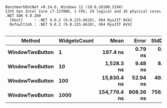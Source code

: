```

BenchmarkDotNet v0.14.0, Windows 11 (10.0.26100.3194)
13th Gen Intel Core i7-13700K, 1 CPU, 24 logical and 16 physical cores
.NET SDK 9.0.200
  [Host]     : .NET 9.0.2 (9.0.225.6610), X64 RyuJIT AVX2
  DefaultJob : .NET 9.0.2 (9.0.225.6610), X64 RyuJIT AVX2


```
| Method          | WidgetsCount | Mean         | Error     | StdDev    |
|---------------- |------------- |-------------:|----------:|----------:|
| **WindowTwoButton** | **1**            |     **197.4 ns** |   **0.79 ns** |   **0.70 ns** |
| **WindowTwoButton** | **10**           |   **1,528.3 ns** |   **9.48 ns** |   **8.86 ns** |
| **WindowTwoButton** | **100**          |  **15,830.4 ns** |  **52.94 ns** |  **49.52 ns** |
| **WindowTwoButton** | **1000**         | **154,776.4 ns** | **808.36 ns** | **756.14 ns** |
